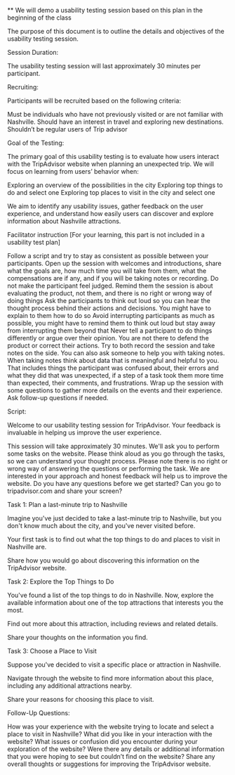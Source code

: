 ** We will demo a usability testing session based on this plan in the beginning of the class

 

The purpose of this document is to outline the details and objectives of the usability testing session.

 

Session Duration:

The usability testing session will last approximately 30 minutes per participant.

 

Recruiting:

Participants will be recruited based on the following criteria:

Must be individuals who have not previously visited or are not familiar with Nashville.
Should have an interest in travel and exploring new destinations.
Shouldn’t be regular users of Trip advisor
 

Goal of the Testing:

The primary goal of this usability testing is to evaluate how users interact with the TripAdvisor website when planning an unexpected trip. We will focus on learning from users’ behavior when:

Exploring an overview of the possibilities in the city
Exploring top things to do and select one
Exploring top places to visit in the city and select one
 

We aim to identify any usability issues, gather feedback on the user experience, and understand how easily users can discover and explore information about Nashville attractions.

 

Facilitator instruction [For your learning, this part is not included in a usability test plan]

Follow a script and try to stay as consistent as possible between your participants.
Open up the session with welcomes and introductions, share what the goals are, how much time you will take from them, what the compensations are if any, and if you will be taking notes or recording.
Do not make the participant feel judged. Remind them the session is about evaluating the product, not them, and there is no right or wrong way of doing things
Ask the participants to think out loud so you can hear the thought process behind their actions and decisions. You might have to explain to them how to do so
Avoid interrupting participants as much as possible, you might have to remind them to think out loud but stay away from interrupting them beyond that
Never tell a participant to do things differently or argue over their opinion. You are not there to defend the product or correct their actions.
Try to both record the session and take notes on the side. You can also ask someone to help you with taking notes.
When taking notes think about data that is meaningful and helpful to you. That includes things the participant was confused about, their errors and what they did that was unexpected, if a step of a task took them more time than expected, their comments, and frustrations.
Wrap up the session with some questions to gather more details on the events and their experience. Ask follow-up questions if needed.
 

Script:

Welcome to our usability testing session for TripAdvisor. Your feedback is invaluable in helping us improve the user experience.

This session will take approximately 30 minutes. We'll ask you to perform some tasks on the website.
Please think aloud as you go through the tasks, so we can understand your thought process.
Please note there is no right or wrong way of answering the questions or performing the task. We are interested in your approach and honest feedback will help us to improve the website.
Do you have any questions before we get started?
Can you go to tripadvisor.com and share your screen?
 

Task 1: Plan a last-minute trip to Nashville

 

Imagine you've just decided to take a last-minute trip to Nashville, but you don't know much about the city, and you've never visited before.

Your first task is to find out what the top things to do and places to visit in Nashville are.

Share how you would go about discovering this information on the TripAdvisor website.

 

Task 2: Explore the Top Things to Do

You've found a list of the top things to do in Nashville. Now, explore the available information about one of the top attractions that interests you the most.

Find out more about this attraction, including reviews and related details.

Share your thoughts on the information you find.

 

Task 3: Choose a Place to Visit

Suppose you've decided to visit a specific place or attraction in Nashville.

Navigate through the website to find more information about this place, including any additional attractions nearby.

Share your reasons for choosing this place to visit.

 

Follow-Up Questions:

How was your experience with the website trying to locate and select a place to visit in Nashville?
What did you like in your interaction with the website?
What issues or confusion did you encounter during your exploration of the website?
Were there any details or additional information that you were hoping to see but couldn’t find on the website?
Share any overall thoughts or suggestions for improving the TripAdvisor website.
